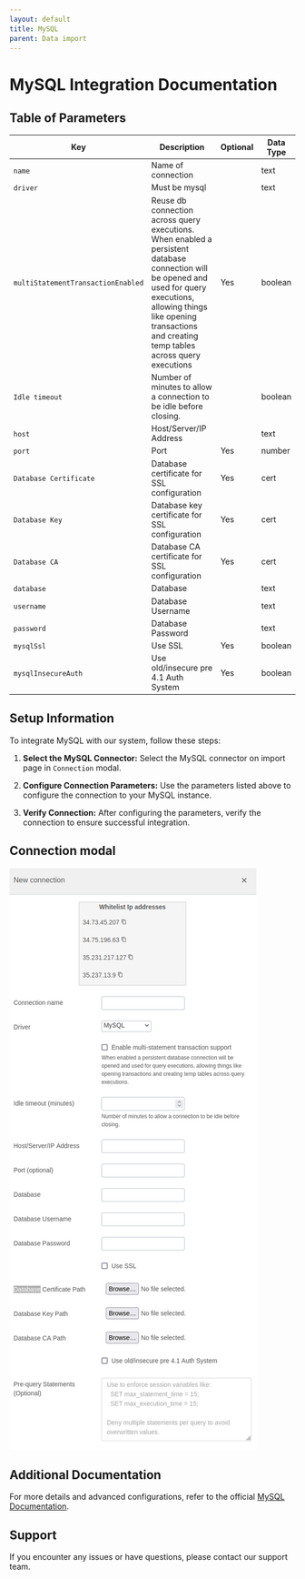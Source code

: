 ```yaml
---
layout: default
title: MySQL
parent: Data import
---
```


# MySQL Integration Documentation

## Table of Parameters

| Key                                | Description                                                                                                                                                                                                                         | Optional | Data Type |
|------------------------------------|-------------------------------------------------------------------------------------------------------------------------------------------------------------------------------------------------------------------------------------|----------|-----------|
| `name`                             | Name of connection                                                                                                                                                                                                                  |          | text      |
| `driver`                           | Must be mysql                                                                                                                                                                                                                       |          | text      |
| `multiStatementTransactionEnabled` | Reuse db connection across query executions. When enabled a persistent database connection will be opened and used for query executions, allowing things like opening transactions and creating temp tables across query executions | Yes      | boolean   |
| `Idle timeout`                     | Number of minutes to allow a connection to be idle before closing.                                                                                                                                                                  |          | boolean   |
| `host`                             | Host/Server/IP Address                                                                                                                                                                                                              |          | text      |
| `port`                             | Port                                                                                                                                                                                                                                | Yes      | number    |
| `Database Certificate`             | Database certificate for SSL configuration                                                                                                                                                                                          | Yes      | cert      |
| `Database Key`                     | Database key certificate for SSL configuration                                                                                                                                                                                      | Yes      | cert      |
| `Database CA`                      | Database CA certificate for SSL configuration                                                                                                                                                                                       | Yes      | cert      |
| `database`                         | Database                                                                                                                                                                                                                            |          | text      |
| `username`                         | Database Username                                                                                                                                                                                                                   |          | text      |
| `password`                         | Database Password                                                                                                                                                                                                                   |          | text      |
| `mysqlSsl`                         | Use SSL                                                                                                                                                                                                                             | Yes      | boolean   |
| `mysqlInsecureAuth`                | Use old/insecure pre 4.1 Auth System                                                                                                                                                                                                | Yes      | boolean   |

## Setup Information

To integrate MySQL with our system, follow these steps:

1. **Select the MySQL Connector:** Select the MySQL connector on import page in `Connection`
   modal.

2. **Configure Connection Parameters:** Use the parameters listed above to configure the connection
   to your MySQL instance.

3. **Verify Connection:** After configuring the parameters, verify the connection to ensure
   successful integration.

## Connection modal

![MySQL Integration](../../../images/integration/mysql-integration.png)

## Additional Documentation

For more details and advanced configurations, refer to the
official [MySQL Documentation](https://dev.mysql.com/doc/).

## Support

If you encounter any issues or have questions, please contact our support team.